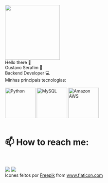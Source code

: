 <div>
  <img height="180em" src="https://github-readme-stats.vercel.app/api/top-langs/?username=gustavohserafim&layout=compact&langs_count=7&theme=dracula"/>
</div>
Hello there 👋 <br>
Gustavo Serafim 🧔 <br>
Backend Developer 💻
<div style="display: inline_block">
 Minhas principais tecnologias: <br><br>
<img height="100em" src="https://image.flaticon.com/icons/png/512/1822/1822899.png" alt="Python" title="Python"/>
<img height="100em" src="https://image.flaticon.com/icons/png/512/288/288882.png" alt="MySQL" title="MySQL"/>
<img height="100em" src="https://image.flaticon.com/icons/png/512/1163/1163573.png" alt="Amazon AWS" title="Amazon AWS"/>
  
</div>

<br>
<h1>
📫 How to reach me: <br><br> </h1>
<a href = "mailto:gustavolegio@gmail.com"><img src="https://img.shields.io/badge/-Gmail-%23333?style=for-the-badge&logo=gmail&logoColor=white" target="_blank"></a>
<a href="https://www.linkedin.com/in/gustavo-serafim-525268104/" target="_blank"><img src="https://img.shields.io/badge/-LinkedIn-%230077B5?style=for-the-badge&logo=linkedin&logoColor=white" target="_blank"></a> 
<br>
<div>Ícones feitos por <a href="https://www.freepik.com" title="Freepik">Freepik</a> from <a href="https://www.flaticon.com/br/" title="Flaticon">www.flaticon.com</a></div>
